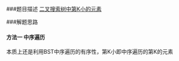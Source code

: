 ###题目描述
[二叉搜索树中第K小的元素](https://leetcode-cn.com/problems/kth-smallest-element-in-a-bst/)

###解题思路

#### 方法一 中序遍历
本质上还是利用BST中序遍历的有序性，第K小即中序遍历的第K的元素